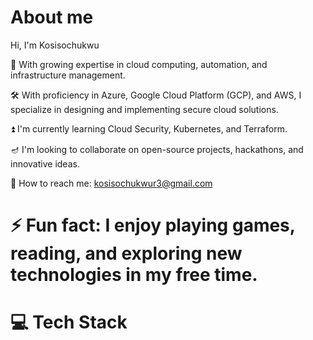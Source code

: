 # About me

Hi, I'm Kosisochukwu

🌱 With growing expertise in cloud computing, automation, and infrastructure management.

🛠️ With proficiency in Azure, Google Cloud Platform (GCP), and AWS, I specialize in designing and implementing secure cloud solutions.

⏫ I'm currently learning Cloud Security, Kubernetes, and Terraform.

🪔 I'm looking to collaborate on open-source projects, hackathons, and innovative ideas.

📝 How to reach me: kosisochukwur3@gmail.com

# ⚡ Fun fact: I enjoy playing games, reading, and exploring new technologies in my free time.

# 💻 Tech Stack


